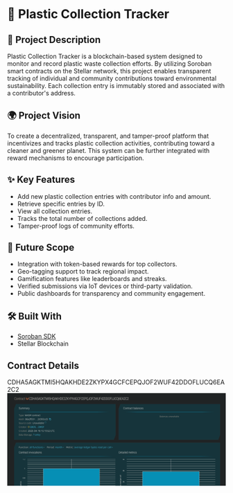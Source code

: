 # 🧩 Plastic Collection Tracker

## 📝 Project Description
Plastic Collection Tracker is a blockchain-based system designed to monitor and record plastic waste collection efforts. By utilizing Soroban smart contracts on the Stellar network, this project enables transparent tracking of individual and community contributions toward environmental sustainability. Each collection entry is immutably stored and associated with a contributor's address.

## 🌍 Project Vision
To create a decentralized, transparent, and tamper-proof platform that incentivizes and tracks plastic collection activities, contributing toward a cleaner and greener planet. This system can be further integrated with reward mechanisms to encourage participation.

## ✨ Key Features
- Add new plastic collection entries with contributor info and amount.
- Retrieve specific entries by ID.
- View all collection entries.
- Tracks the total number of collections added.
- Tamper-proof logs of community efforts.

## 🔮 Future Scope
- Integration with token-based rewards for top collectors.
- Geo-tagging support to track regional impact.
- Gamification features like leaderboards and streaks.
- Verified submissions via IoT devices or third-party validation.
- Public dashboards for transparency and community engagement.

## 🛠️ Built With
- [Soroban SDK](https://soroban.stellar.org)
- Stellar Blockchain

## Contract Details
CDHA5AGKTMI5HQAKHDE2ZKYPX4GCFCEPQJOF2WUF42DDOFLUCQ6EA2C2
![alt text](image.png)